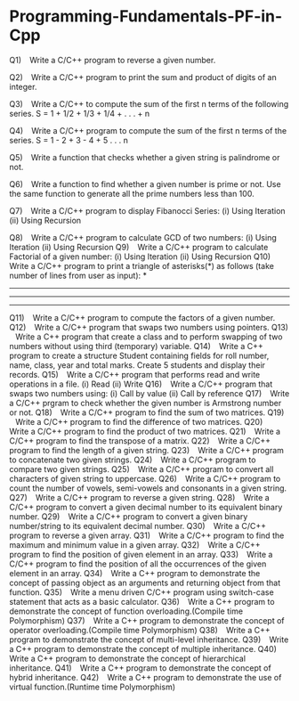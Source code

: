 # Programming-Fundamentals-PF-in-Cpp

Q1)   Write a C/C++ program to reverse a given number.

Q2)   Write a C/C++ program to print the sum and product of digits of an integer.

Q3)   Write a C/C++ to compute the sum of the first n terms of the following series.
S = 1 + 1/2 + 1/3 + 1/4 + . . . + n

Q4)   Write a C/C++ program to compute the sum of the first n terms of the series.
S = 1 - 2 + 3 - 4 + 5 . . . n

Q5)   Write a function that checks whether a given string is palindrome or not.

Q6)   Write a function to find whether a given number is prime or not. Use the same function to generate all the prime numbers less than 100.

Q7)   Write a C/C++ program to display Fibanocci Series:
(i) Using Iteration
(ii) Using Recursion

Q8)   Write a C/C++ program to calculate GCD of two numbers:
(i) Using Iteration
(ii) Using Recursion
Q9)   Write a C/C++ program to calculate Factorial of a given number:
(i) Using Iteration
(ii) Using Recursion
Q10)   Write a C/C++ program to print a triangle of asterisks(*) as follows (take number of lines from user as input):
*
* * *
* * * * *
* * * * * * *
Q11)   Write a C/C++ program to compute the factors of a given number.
Q12)   Write a C/C++ program that swaps two numbers using pointers.
Q13)   Write a C++ program that create a class and to perform swapping of two numbers without using third (temporary) variable.
Q14)   Write a C++ program to create a structure Student containing fields for roll number, name, class, year and total marks. Create 5 students and display their records.
Q15)   Write a C/C++ program that performs read and write operations in a file.
(i) Read
(ii) Write
Q16)   Write a C/C++ program that swaps two numbers using:
(i) Call by value
(ii) Call by reference
Q17)   Write a C/C++ prgram to check whether the given number is Armstrong number or not.
Q18)   Write a C/C++ program to find the sum of two matrices.
Q19)   Write a C/C++ program to find the difference of two matrices.
Q20)   Write a C/C++ program to find the product of two matrices.
Q21)   Write a C/C++ program to find the transpose of a matrix.
Q22)   Write a C/C++ program to find the length of a given string.
Q23)   Write a C/C++ program to concatenate two given strings.
Q24)   Write a C/C++ program to compare two given strings.
Q25)   Write a C/C++ program to convert all characters of given string to uppercase.
Q26)   Write a C/C++ program to count the number of vowels, semi-vowels and consonants in a given string.
Q27)   Write a C/C++ program to reverse a given string.
Q28)   Write a C/C++ program to convert a given decimal number to its equivalent binary number.
Q29)   Write a C/C++ program to convert a given binary number/string to its equivalent decimal number.
Q30)   Write a C/C++ program to reverse a given array.
Q31)   Write a C/C++ program to find the maximum and minimum value in a given array.
Q32)   Write a C/C++ program to find the position of given element in an array.
Q33)   Write a C/C++ program to find the position of all the occurrences of the given element in an array.
Q34)   Write a C++ program to demonstrate the concept of passing object as an arguments and returning object from that function.
Q35)   Write a menu driven C/C++ program using switch-case statement that acts as a basic calculator.
Q36)   Write a C++ program to demonstrate the concept of function overloading.(Compile time Polymorphism)
Q37)   Write a C++ program to demonstrate the concept of operator overloading.(Compile time Polymorphism)
Q38)   Write a C++ program to demonstrate the concept of multi-level inheritance.
Q39)   Write a C++ program to demonstrate the concept of multiple inheritance.
Q40)   Write a C++ program to demonstrate the concept of hierarchical inheritance.
Q41)   Write a C++ program to demonstrate the concept of hybrid inheritance.
Q42)   Write a C++ program to demonstrate the use of virtual function.(Runtime time Polymorphism)
